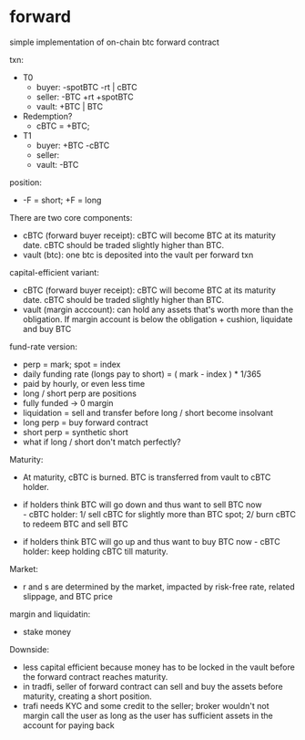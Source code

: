 # forward
simple implementation of on-chain btc forward contract      

txn: 
- T0 
    - buyer: -spotBTC -rt | cBTC 
    - seller: -BTC +rt +spotBTC 
    - vault: +BTC | BTC 
- Redemption? 
    - cBTC = +BTC; 
- T1 
    - buyer: +BTC -cBTC 
    - seller: 
    - vault: -BTC 

position: 
- -F = short; +F = long  

There are two core components:   
- cBTC (forward buyer receipt): cBTC will become BTC at its maturity date. cBTC should be traded slightly higher than BTC. 
- vault (btc): one btc is deposited into the vault per forward txn  

capital-efficient variant: 
- cBTC (forward buyer receipt): cBTC will become BTC at its maturity date. cBTC should be traded slightly higher than BTC.  
- vault (margin acccount): can hold any assets that's worth more than the obligation. If margin account is below the obligation + cushion, liquidate and buy BTC 

fund-rate version: 
- perp = mark; spot = index  
- daily funding rate (longs pay to short) = ( mark - index ) * 1/365 
- paid by hourly, or even less time 
- long / short perp are positions  
- fully funded -> 0 margin  
- liquidation = sell and transfer before long / short become insolvant  
- long perp = buy forward contract 
- short perp = synthetic short  
- what if long / short don't match perfectly? 
 
Maturity: 
- At maturity, cBTC is burned. BTC is transferred from vault to cBTC holder. 

- if holders think BTC will go down and thus want to sell BTC now  
        - cBTC holder: 1/ sell cBTC for slightly more than BTC spot; 2/ burn cBTC to redeem BTC and sell BTC 
- if holders think BTC will go up and thus want to buy BTC now 
        - cBTC holder: keep holding cBTC till maturity.   
        
Market: 
- r and s are determined by the market, impacted by risk-free rate, related slippage, and BTC price   

margin and liquidatin: 
- stake money 

Downside: 
- less capital efficient because money has to be locked in the vault before the forward contract reaches maturity. 
- in tradfi, seller of forward contract can sell and buy the assets before maturity, creating a short position. 
- trafi needs KYC and some credit to the seller; broker wouldn't not margin call the user as long as the user has sufficient assets in the account for paying back 